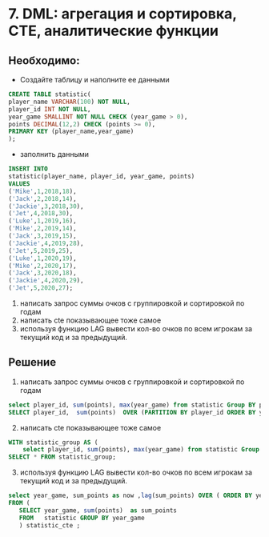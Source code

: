 # 7. DML: агрегация и сортировка, CTE, аналитические функции

## Необходимо:
- Создайте таблицу и наполните ее данными
```sql
CREATE TABLE statistic(
player_name VARCHAR(100) NOT NULL,
player_id INT NOT NULL,
year_game SMALLINT NOT NULL CHECK (year_game > 0),
points DECIMAL(12,2) CHECK (points >= 0),
PRIMARY KEY (player_name,year_game)
);
```
- заполнить данными
```sql
INSERT INTO
statistic(player_name, player_id, year_game, points)
VALUES
('Mike',1,2018,18),
('Jack',2,2018,14),
('Jackie',3,2018,30),
('Jet',4,2018,30),
('Luke',1,2019,16),
('Mike',2,2019,14),
('Jack',3,2019,15),
('Jackie',4,2019,28),
('Jet',5,2019,25),
('Luke',1,2020,19),
('Mike',2,2020,17),
('Jack',3,2020,18),
('Jackie',4,2020,29),
('Jet',5,2020,27);
```
1. написать запрос суммы очков с группировкой и сортировкой по годам
2. написать cte показывающее тоже самое
3. используя функцию LAG вывести кол-во очков по всем игрокам за текущий код и за предыдущий.


## Решение
1. написать запрос суммы очков с группировкой и сортировкой по годам
```sql
select player_id, sum(points), max(year_game) from statistic Group BY player_id ;
SELECT player_id,  sum(points)  OVER (PARTITION BY player_id ORDER BY year_game DESC) FROM statistic;
```

2. написать cte показывающее тоже самое
```sql
WITH statistic_group AS (
    select player_id, sum(points), max(year_game) from statistic Group BY player_id)
SELECT * FROM statistic_group;
```

3. используя функцию LAG вывести кол-во очков по всем игрокам за текущий код и за предыдущий.
```sql
select year_game, sum_points as now ,lag(sum_points) OVER ( ORDER BY year_game DESC)  as previous
FROM (
   SELECT year_game, sum(points)  as sum_points
   FROM   statistic GROUP BY year_game
   ) statistic_cte ;
```


